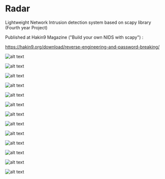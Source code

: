 # Radar
Lightweight Network Intrusion detection system based on scapy library (Fourth year Project) 

Published at Hakin9 Magazine ("Build your own NIDS with scapy") :

https://hakin9.org/download/reverse-engineering-and-password-breaking/


![alt text](Screenshots/0000.png "intro")


![alt text](Screenshots/figure%20-2-%20Attacker%20Interface.PNG)


![alt text](Screenshots/Figure_27_Defender%20Mode.png)


![alt text](Screenshots/figure%20-4-%20ARP%20Spoofing%20in%20progress.PNG "ARP Spoofing attack")


![alt text](Screenshots/Figure%20-5-%20Target%20machine%20arp%20table.png "Victem Arp table")


![alt text](Screenshots/Figure%20-6-%20Detect%20ARP%20Spoofing.PNG "ARP spoofing attack detection")


![alt text](Screenshots/dns_p.png "DNS spoofing scenario")


![alt text](Screenshots/Figure%20-9-%20DNS%20Spoofing%20Attack%20in%20progress.PNG "DNS Spoofing attack")


![alt text](Screenshots/Figure%20-10-%20%20Google%20website%20after%20DNS%20Spoofing.PNG "Result")


![alt text](Screenshots/Figure%20-11-%20%20DNS%20Spoofing%20Attack%20Detected.PNG "DNS spoofing attack detection")


![alt text](Screenshots/Figure_28_Login%20Form.png "web apps attacks")


![alt text](Screenshots/figure_29_SQLI_Xss%20attack.png "web apps attacks detection")


![alt text](Screenshots/figure_31_detect_Tor.png "Tor traffics detector")

